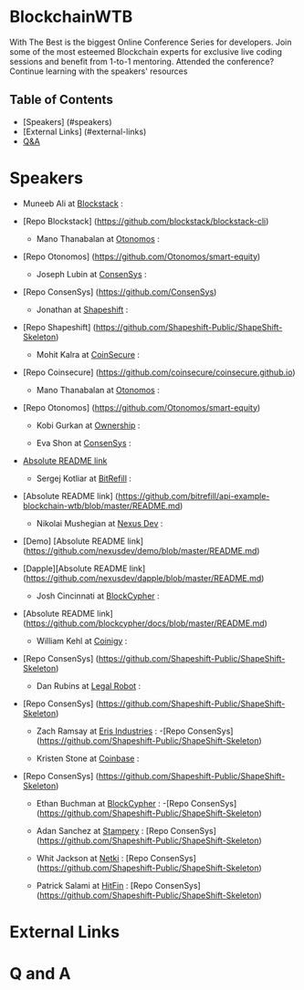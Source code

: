# BlockchainWTB

With The Best is the biggest Online Conference Series for developers.
Join some of the most esteemed Blockchain experts for exclusive live coding sessions and benefit from 1-to-1 mentoring.
Attended the conference? Continue learning with the speakers' resources

## Table of Contents
- [Speakers] (#speakers) 
- [External Links] (#external-links)
- [Q&A](#qandA)
   

# Speakers
  - Muneeb Ali at [Blockstack](https://blockstack.org) :
- [Repo Blockstack] (https://github.com/blockstack/blockstack-cli)

  - Mano Thanabalan at [Otonomos](https://otonomos.com) :
- [Repo Otonomos] (https://github.com/Otonomos/smart-equity)

  - Joseph Lubin at [ConsenSys](https://consensys.net/) :
- [Repo ConsenSys] (https://github.com/ConsenSys)

  - Jonathan at [Shapeshift](https://shapeshift.io/) :
- [Repo Shapeshift] (https://github.com/Shapeshift-Public/ShapeShift-Skeleton)

  - Mohit Kalra at [CoinSecure](https://coinsecure.in/) :
- [Repo Coinsecure] (https://github.com/coinsecure/coinsecure.github.io) 

  - Mano Thanabalan at [Otonomos](https://otonomos.com/) :
- [Repo Otonomos] (https://github.com/Otonomos/smart-equity) 

  - Kobi Gurkan at [Ownership](https://shapeshift.io/) :
  
  - Eva Shon at [ConsenSys](https://consensys.net/) :
- [Absolute README link](https://github.com/eshon/conference/blob/master/README.md)

  - Sergej Kotliar at [BitRefill](https://www.bitrefill.com/) :
- [Absolute README link] (https://github.com/bitrefill/api-example-blockchain-wtb/blob/master/README.md)

  - Nikolai Mushegian at [Nexus Dev](https://nexusdev.us/) :
- [Demo] [Absolute README link] (https://github.com/nexusdev/demo/blob/master/README.md)
- [Dapple][Absolute README link] (https://github.com/nexusdev/dapple/blob/master/README.md)
  
  - Josh Cincinnati at [BlockCypher](http://www.blockcypher.com/) :
- [Absolute README link] (https://github.com/blockcypher/docs/blob/master/README.md)
 
  - William Kehl at [Coinigy](https://shapeshift.io/) :
- [Repo ConsenSys] (https://github.com/Shapeshift-Public/ShapeShift-Skeleton)

  - Dan Rubins at [Legal Robot](https://shapeshift.io/) :
- [Repo ConsenSys] (https://github.com/Shapeshift-Public/ShapeShift-Skeleton)

  - Zach Ramsay at [Eris Industries](https://shapeshift.io/) :
-[Repo ConsenSys] (https://github.com/Shapeshift-Public/ShapeShift-Skeleton)
  
  - Kristen Stone at [Coinbase](https://shapeshift.io/) :
- [Repo ConsenSys] (https://github.com/Shapeshift-Public/ShapeShift-Skeleton)

  - Ethan Buchman at [BlockCypher](https://shapeshift.io/) :
-[Repo ConsenSys] (https://github.com/Shapeshift-Public/ShapeShift-Skeleton)

  - Adan Sanchez at [Stampery](https://shapeshift.io/) :
[Repo ConsenSys] (https://github.com/Shapeshift-Public/ShapeShift-Skeleton)

  - Whit Jackson at [Netki](https://shapeshift.io/) :
[Repo ConsenSys] (https://github.com/Shapeshift-Public/ShapeShift-Skeleton)

  - Patrick Salami at [HitFin](https://shapeshift.io/) :
[Repo ConsenSys] (https://github.com/Shapeshift-Public/ShapeShift-Skeleton)


# External Links




# Q and A
